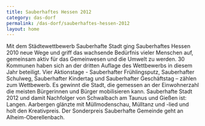 ```yaml
---
title: Sauberhaftes Hessen 2012
category: das-dorf
permalink: /das-dorf/sauberhaftes-hessen-2012
layout: home
---
```


Mit dem Städtewettbewerb Sauberhafte Stadt ging Sauberhaftes Hessen 2010 neue Wege und griff das wachsende Bedürfnis vieler Menschen auf, gemeinsam aktiv für das Gemeinwesen und die Umwelt zu werden. 30 Kommunen haben sich an der dritten Auflage des Wettbewerbs in diesem Jahr beteiligt. Vier Aktionstage - Sauberhafter Frühlingsputz, Sauberhafter Schulweg, Sauberhafter Kindertag und Sauberhafter Geschäftstag – zählen zum Wettbewerb. Es gewinnt die Stadt, die gemessen an der Einwohnerzahl die meisten Bürgerinnen und Bürger mobilisieren kann. Sauberhafte Stadt 2012 und damit Nachfolger von Schwalbach am Taunus und Gießen ist: Langen. Aarbergen glänzte mit Müllmodenschau, Mülltanz und -lied und holt den Kreativpreis.
Der Sonderpreis Sauberhafte Gemeinde geht an Alheim-Oberellenbach.